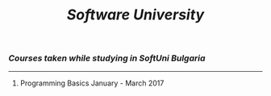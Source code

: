 <h1 align="center"><em>Software University</em></h1>

<br />

### *Courses taken while studying in SoftUni Bulgaria*

<hr />

01. Programming Basics <span align="right">January - March 2017</span>
